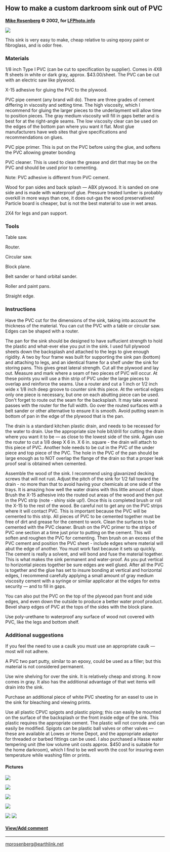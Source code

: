 How to make a custom darkroom sink out of PVC
---------------------------------------------

**[Mike Rosenberg](http://www.mpr-photography.com/) © 2002, for
[LFPhoto.info](.)**

![](sink/Sink7.jpg)

This sink is very easy to make, cheap relative to using epoxy paint or
fibroglass, and is odor free.

### Materials

1/8 inch Type I PVC (can be cut to specification by supplier). Comes in
4X8 ft sheets in white or dark gray, approx. \$43.00/sheet. The PVC can
be cut with an electric saw like plywood.

X-15 adhesive for gluing the PVC to the plywood.

PVC pipe cement (any brand will do). There are three grades of cement
differing in viscosity and setting time. The high viscosity, which I
recommend for gluing the larger pieces to the underlayment will allow
time to position pieces. The gray medium viscosity will fill in gaps
better and is best for at the right-angle seams. The low viscosity clear
can be used on the edges of the bottom pan where you want it flat. Most
glue manufacturers have web sites that give specifications and
recommendations on glues.

PVC pipe primer. This is put on the PVC before using the glue, and
softens the PVC allowing greater bonding

PVC cleaner. This is used to clean the grease and dirt that may be on
the PVC and should be used prior to cementing.

Note: PVC adhesive is different from PVC cement.

Wood for pan sides and back splash — ABX plywood. It is sanded on one
side and is made with waterproof glue. Pressure treated lumber is
probably overkill in more ways than one, it does out-gas the wood
preservatives! Particle board is cheaper, but is not the best material
to use in wet areas.

2X4 for legs and pan support.

### Tools

Table saw.

Router.

Circular saw.

Block plane.

Belt sander or hand orbital sander.

Roller and paint pans.

Straight edge.

### Instructions

Have the PVC cut for the dimensions of the sink, taking into account the
thickness of the material. You can cut the PVC with a table or circular
saw. Edges can be shaped with a router.

The pan for the sink should be designed to have suffucient strength to
hold the plastic and what-ever else you put in the sink. I used full
plywood sheets down the backsplash and attached to the legs to give
enough rigidity. A two by four frame was built for supporting the sink
pan (bottom) and attaching to legs, and an identical frame for a shelf
under the sink for storing pans. This gives great lateral strength. Cut
all the plywood and lay out. Measure and mark where a seam of two pieces
of PVC will occur. At these points you will use a thin strip of PVC
under the large pieces to overlap and reinforce the seams. Use a router
and cut a 1 inch or 1/2 inch wide x 1/8 inch deep groove to counter sink
this piece. At the vertical edges only one piece is necessary, but one
on each abutting piece can be used. Don't forget to route out the seam
for the backsplash. It may take several passes with the router for the
full width. Go over the routed surfaces with a belt sander or other
alternative to ensure it is smooth. Avoid putting seam in bottom of pan
in the edge of the plywood that is the pan.

The drain is a standard kitchen plastic drain, and needs to be recessed
for the water to drain. Use the appropriate size hole bit/drill for
cutting the drain where you want it to be — as close to the lowest side
of the sink. Again use the router to cut a 1/8 deep X 6 in. X 6 in.
square - the drain will attach to this piece of PVC. Another hole needs
to be cut in the PVC of the under piece and top piece of the PVC. The
hole in the PVC of the pan should be large enough as to NOT overlap the
flange of the drain so that a proper leak proof seal is obtained when
cemented.

Assemble the wood of the sink. I recommend using glavanized decking
screws that will not rust. Adjust the pitch of the sink for 1/2 fall
toward the drain - no more than that to avoid having your chemicals at
one side of the trays. It is amazing how well the water drains with this
little amount of slope. Brush the X-15 adhesive into the routed out
areas of the wood and then put in the PVC strip (note - shiny side up!).
Once this is completed brush or roll the X-15 to the rest of the wood.
Be careful not to get any on the PVC strips where it will contact PVC.
This is important because the PVC will be cemented to this strip. All
pieces of PVC to be cemented together must be free of dirt and grease
for the cement to work. Clean the surfaces to be cemented with the PVC
cleaner. Brush on the PVC primer to the strips of PVC one section at a
time just prior to putting on the cement. This will soften and roughen
the PVC for cementing. Then brush on an excess of the PVC cement and
position the PVC sheet - include edges where material will abut the edge
of another. You must work fast because it sets up quickly. The cement is
really a solvent, and will bond and fuse the material together. This is
what makes the sink permanent and water-proof. As you put vertical to
horizontal pieces together be sure edges are well glued. After all the
PVC is together and the glue has set to insure bonding at vertical and
horizontal edges, I recommend carefully applying a small amount of gray
medium viscosity cement with a syringe or similar applicator at the
edges for extra security — and to fill in gaps.

You can also put the PVC on the top of the plywood pan front and side
edges, and even down the outside to produce a better water proof
product. Bevel sharp edges of PVC at the tops of the sides with the
block plane.

Use poly-urethane to waterproof any surface of wood not covered with
PVC, like the legs and bottom shelf.

### Additional suggestions

If you feel the need to use a caulk you must use an appropriate caulk —
most will not adhere.

A PVC two part putty, similar to an epoxy, could be used as a filler;
but this material is not considered permanent.

Use wire shelving for over the sink. It is relatively cheap and strong.
It now comes in gray. It also has the additional advantage of that wet
items will drain into the sink.

Purchase an additional piece of white PVC sheeting for an easel to use
in the sink for bleaching and viewing prints.

Use all plastic CPVC spigots and plastic piping; this can easily be
mounted on the surface of the backsplash or the front inside edge of the
sink. This plastic requires the appropriate cement. The plastic will not
corrode and can easily be modified. Spigots can be plastic ball valves
or other valves — these are available at Lowes or Home Depot, and the
appropriate adaptor for threaded or barbed fittings can be used. I also
purchased a Hasse water tempering unit (the low volume unit costs
approx. \$450 and is suitable for the home darkroom), which I find to be
well worth the cost for insuring even temperature while washing film or
prints.

#### Pictures

![](sink/Sink1.jpg)

![](sink/Sink2.jpg)

![](sink/Sink3.jpg)

![](sink/Sink4.jpg)

![](sink/Sink5.jpg) ![](sink/Sink6.jpg)

#### [View/Add comment](http://www.greenspun.com/com/qtluong/photography/lf/sink-manufacturing.html)

------------------------------------------------------------------------

[](mailto:mprosenberg@earthlink.net)

mprosenberg@earthlink.net
